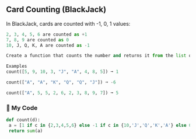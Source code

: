 ## Card Counting (BlackJack)
In BlackJack, cards are counted with -1, 0, 1 values:
```python
2, 3, 4, 5, 6 are counted as +1
7, 8, 9 are counted as 0
10, J, Q, K, A are counted as -1

Create a function that counts the number and returns it from the list of cards provided.

Examples
count([5, 9, 10, 3, "J", "A", 4, 8, 5]) ➞ 1

count(["A", "A", "K", "Q", "Q", "J"]) ➞ -6

count(["A", 5, 5, 2, 6, 2, 3, 8, 9, 7]) ➞ 5
```
### :snake: My Code
```python
def count(d):
 a = [1 if c in {2,3,4,5,6} else -1 if c in {10,'J','Q','K','A'} else 0 for c in d]
 return sum(a)
```
